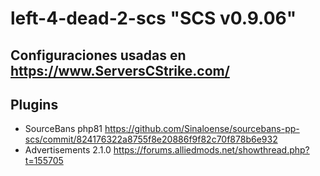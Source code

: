 # left-4-dead-2-scs "SCS v0.9.06"
## Configuraciones usadas en https://www.ServersCStrike.com/
## Plugins
- SourceBans php81 https://github.com/Sinaloense/sourcebans-pp-scs/commit/824176322a8755f8e20886f9f82c70f878b6e932
- Advertisements 2.1.0 https://forums.alliedmods.net/showthread.php?t=155705